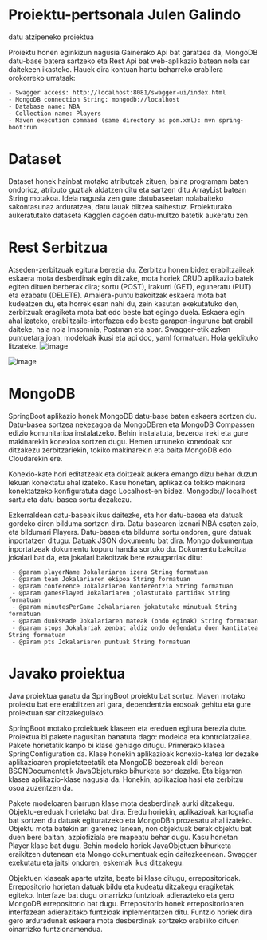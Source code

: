 # Proiektu-pertsonala Julen Galindo
 datu atzipeneko proiektua

Proiektu honen eginkizun nagusia Gainerako Api bat garatzea da, MongoDB datu-base batera sartzeko eta Rest Api bat web-aplikazio batean nola sar daitekeen ikasteko.
Hauek dira kontuan hartu beharreko erabilera orokorreko urratsak:

    - Swagger access: http://localhost:8081/swagger-ui/index.html
    - MongoDB connection String: mongodb://localhost
    - Database name: NBA
    - Collection name: Players
    - Maven execution command (same directory as pom.xml): mvn spring-boot:run

# Dataset

Dataset honek hainbat motako atributoak zituen, baina programam baten ondorioz, atributo guztiak aldatzen ditu eta sartzen ditu ArrayList batean String motakoa. Ideia nagusia zen gure datubaseetan nolabaiteko sakontasunaz arduratzea, datu lauak biltzea saihestuz. Proiekturako aukeratutako dataseta Kagglen dagoen datu-multzo batetik aukeratu zen.

# Rest Serbitzua
Atseden-zerbitzuak egitura berezia du. Zerbitzu honen bidez erabiltzaileak eskaera mota desberdinak egin ditzake, mota horiek CRUD aplikazio batek egiten dituen berberak dira; sortu (POST), irakurri (GET), eguneratu (PUT) eta ezabatu (DELETE). Amaiera-puntu bakoitzak eskaera mota bat kudeatzen du, eta horrek esan nahi du, zein kasutan exekutatuko den, zerbitzuak eragiketa mota bat edo beste bat egingo duela. Eskaera egin ahal izateko, erabiltzaile-interfazea edo beste garapen-ingurune bat erabil daiteke, hala nola Imsomnia, Postman eta abar. Swagger-etik azken puntuetara joan, modeloak ikusi eta api doc, yaml formatuan. Hola geldituko litzateke.
![image](https://github.com/julengalin/proiektu-pertsonala/assets/114486026/aad586b1-112f-4cbe-88a0-29700793c3e1)

![image](https://github.com/julengalin/proiektu-pertsonala/assets/114486026/24cb259d-de56-4909-bdbf-c6d417141aed)

# MongoDB

SpringBoot aplikazio honek MongoDB datu-base baten eskaera sortzen du. Datu-basea sortzea nekezagoa da MongoDBren eta MongoDB Compassen edizio komunitarioa instalatzeko. Behin instalatuta, bezeroa ireki eta gure makinarekin konexioa sortzen dugu. Hemen urruneko konexioak sor ditzakezu zerbitzariekin, tokiko makinarekin eta baita MongoDB edo Cloudarekin ere.

Konexio-kate hori editatzeak eta doitzeak aukera emango dizu behar duzun lekuan konektatu ahal izateko. Kasu honetan, aplikazioa tokiko makinara konektatzeko konfiguratuta dago Localhost-en bidez. Mongodb:// localhost sartu eta datu-basea sortu dezakezu.

Ezkerraldean datu-baseak ikus daitezke, eta hor datu-basea eta datuak gordeko diren bilduma sortzen dira. Datu-basearen izenari NBA esaten zaio, eta bildumari Players. Datu-basea eta bilduma sortu ondoren, gure datuak inportatzen ditugu. Datuak JSON dokumentu bat dira. Mongo dokumentua inportatzeak dokumentu kopuru handia sortuko du. Dokumentu bakoitza jokalari bat da, eta jokalari bakoitzak bere ezaugarriak ditu:

     - @param playerName Jokalariaren izena String formatuan
     - @param team Jokalariaren ekipoa String formatuan
     - @param conference Jokalariaren konferentzia String formatuan
     - @param gamesPlayed Jokalariaren jolastutako partidak String formatuan
     - @param minutesPerGame Jokalariaren jokatutako minutuak String formatuan
     - @param dunksMade Jokalariaren mateak (ondo eginak) String formatuan
     - @param stops Jokalariak zenbat aldiz ondo defendatu duen kantitatea String formatuan
     - @param pts Jokalariaren puntuak String formatuan

# Javako proiektua

Java proiektua garatu da SpringBoot proiektu bat sortuz. Maven motako proiektu bat ere erabiltzen ari gara, dependentzia erosoak gehitu eta gure proiektuan sar ditzakegulako.

SpringBoot motako proiektuek klaseen eta ereduen egitura berezia dute. Proiektua bi pakete nagusitan banatuta dago: modeloa eta kontrolatzailea. Pakete horietatik kanpo bi klase gehiago ditugu. Primerako klasea SpringConfiguration da. Klase honekin aplikazioak konexio-katea lor dezake aplikazioaren propietateetatik eta MongoDB bezeroak aldi berean BSONDocumentetik JavaObjeturako bihurketa sor dezake. Eta bigarren klasea aplikazio-klase nagusia da. Honekin, aplikazioa hasi eta zerbitzu osoa zuzentzen da.

Pakete modeloaren barruan klase mota desberdinak aurki ditzakegu. Objektu-ereduak horietako bat dira. Eredu horiekin, aplikazioak kartografia bat sortzen du datuak egituratzeko eta MongoDBn prozesatu ahal izateko. Objektu mota batekin ari garenez lanean, non objektuak berak objektu bat duen bere baitan, azpiofiziala ere mapeatu behar dugu. Kasu honetan Player klase bat dugu. Behin modelo horiek JavaObjetuen bihurketa eraikitzen dutenean eta Mongo dokumentuak egin daitezkeenean. Swagger exekutatu eta jaitsi ondoren, eskemak ikus ditzakegu.

Objektuen klaseak aparte utzita, beste bi klase ditugu, errepositorioak. Errepositorio horietan datuak bildu eta kudeatu ditzakegu eragiketak egiteko. Interfaze bat dugu oinarrizko funtzioak adierazteko eta gero MongoDB errepositorio bat dugu. Errepositorio honek errepositorioaren interfazean adierazitako funtzioak inplementatzen ditu. Funtzio horiek dira gero arduradunak eskaera mota desberdinak sortzeko erabiliko dituen oinarrizko funtzionamendua.

